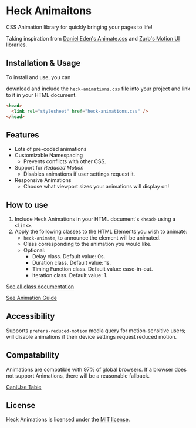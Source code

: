 # Heck Animaitons
CSS Animation library for quickly bringing your pages to life!

Taking inspiration from [Daniel Eden's Animate.css](https://github.com/daneden/animate.css) and [Zurb's Motion UI](https://github.com/zurb/motion-ui) libraries.


## Installation & Usage
To install and use, you can 
<!-- either install via npm,

```bash
$npm i heck-animations --save
```

or -->
download and include the `heck-animations.css` file into your project and link to it in your HTML document.

```html
<head>
  <link rel="stylesheet" href="heck-animations.css" />
</head>
```

## Features
- Lots of pre-coded animations
- Customizable Namespacing
    - Prevents conflicts with other CSS.
- Support for *Reduced Motion*
    - Disables animations if user settings request it.
- Responsive Animations
    - Choose what viewport sizes your animations will display on!
    
<!-- COMING SOON
- Reimplement durations, delays w/ maps
- Responsive timings
- Animate on Javascript event
- Synchronous animations
-->

## How to use
1. Include Heck Animations in your HTML document's `<head>` using a `<link>`.
2. Apply the following classes to the HTML Elements you wish to animate:
    - `heck-animate`, to announce the element will be animated.
    - Class corresponding to the animation you would like.
    - Optional: 
        - Delay class. Default value: 0s. 
        - Duration class. Default value: 1s.
        - Timing Function class. Default value: ease-in-out.
        - Iteration class. Default value: 1.
        
[See all class documentation](./docs/classes/readme.md)

[See Animation Guide](https://uxdesign.cc/the-ultimate-guide-to-proper-use-of-animation-in-ux-10bd98614fa9)
<!-- -->


## Accessibility
Supports `prefers-reduced-motion` media query for motion-sensitive users; will disable animations if their device settings request reduced motion.

## Compatability
<!-- Normally, browsers that do not support animations will cause animated components to break. By using the `@supports` query, Heck Animations prevents pages from being broken on older browsers. If animations (or @supports) are not supported, then elements will display normally and not animate. -->
Animations are compatible with 97% of global browsers. If a browser does not support Animations, there will be a reasonable fallback.

[CanIUse Table](https://caniuse.com/#search=animation)

## License
Heck Animations is licensed under the [MIT license](./LICENSE).
